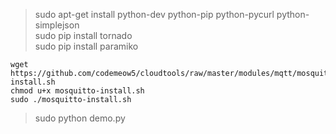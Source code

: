> sudo apt-get install python-dev python-pip python-pycurl python-simplejson  
> sudo pip install tornado  
> sudo pip install paramiko  

    wget https://github.com/codemeow5/cloudtools/raw/master/modules/mqtt/mosquitto-install.sh
    chmod u+x mosquitto-install.sh
    sudo ./mosquitto-install.sh

> sudo python demo.py  


